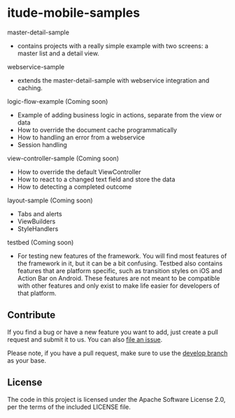 itude-mobile-samples
====================

master-detail-sample 
- contains projects with a really simple example with two screens: a master list and a detail view.

webservice-sample 
- extends the master-detail-sample with webservice integration and caching.

logic-flow-example (Coming soon)
- Example of adding business logic in actions, separate from the view or data
- How to override the document cache programmatically
- How to handling an error from a webservice
- Session handling

view-controller-sample (Coming soon)
- How to override the default ViewController
- How to react to a changed text field and store the data</li>
- How to detecting a completed outcome

layout-sample (Coming soon)
- Tabs and alerts
- ViewBuilders
- StyleHandlers

testbed (Coming soon)
- For testing new features of the framework. You will find most features of the framework in it, but it can be a bit confusing. Testbed also contains features that are platform specific, such as transition styles on iOS and Action Bar on Android. These features are not meant to be compatible with other features and only exist to make life easier for developers of that platform.

## Contribute

If you find a bug or have a new feature you want to add, just create a pull request and submit it to us. You can also [file an issue](https://github.com/ItudeMobile/itude-mobile-samples/issues/new).

Please note, if you have a pull request, make sure to use the [develop branch](https://github.com/ItudeMobile/itude-mobile-samples/tree/develop) as your base.

## License
The code in this project is licensed under the Apache Software License 2.0, per the terms of the included LICENSE file.
